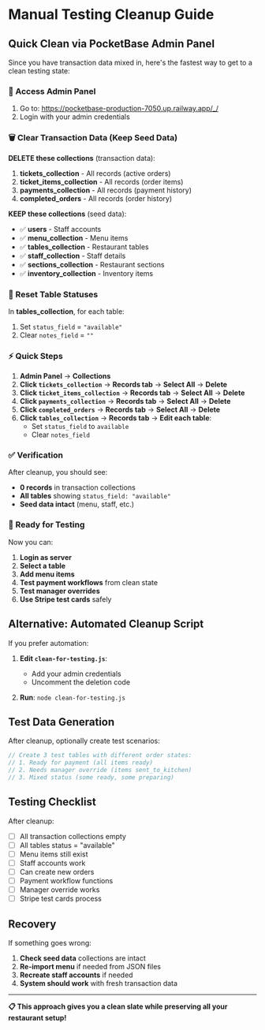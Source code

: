 # Manual Testing Cleanup Guide

## Quick Clean via PocketBase Admin Panel

Since you have transaction data mixed in, here's the fastest way to get to a clean testing state:

### 🔗 Access Admin Panel
1. Go to: https://pocketbase-production-7050.up.railway.app/_/
2. Login with your admin credentials

### 🗑️ Clear Transaction Data (Keep Seed Data)

**DELETE these collections** (transaction data):
1. **tickets_collection** - All records (active orders)
2. **ticket_items_collection** - All records (order items)  
3. **payments_collection** - All records (payment history)
4. **completed_orders** - All records (order history)

**KEEP these collections** (seed data):
- ✅ **users** - Staff accounts
- ✅ **menu_collection** - Menu items  
- ✅ **tables_collection** - Restaurant tables
- ✅ **staff_collection** - Staff details
- ✅ **sections_collection** - Restaurant sections
- ✅ **inventory_collection** - Inventory items

### 🏢 Reset Table Statuses

In **tables_collection**, for each table:
1. Set `status_field` = `"available"`
2. Clear `notes_field` = `""`

### ⚡ Quick Steps

1. **Admin Panel** → **Collections**
2. **Click `tickets_collection`** → **Records tab** → **Select All** → **Delete**
3. **Click `ticket_items_collection`** → **Records tab** → **Select All** → **Delete**  
4. **Click `payments_collection`** → **Records tab** → **Select All** → **Delete**
5. **Click `completed_orders`** → **Records tab** → **Select All** → **Delete**
6. **Click `tables_collection`** → **Records tab** → **Edit each table**:
   - Set `status_field` to `available`
   - Clear `notes_field`

### ✅ Verification

After cleanup, you should see:
- **0 records** in transaction collections
- **All tables** showing `status_field: "available"`
- **Seed data intact** (menu, staff, etc.)

### 🧪 Ready for Testing

Now you can:
1. **Login as server** 
2. **Select a table**
3. **Add menu items**
4. **Test payment workflows** from clean state
5. **Test manager overrides**
6. **Use Stripe test cards** safely

## Alternative: Automated Cleanup Script

If you prefer automation:

1. **Edit `clean-for-testing.js`**:
   - Add your admin credentials
   - Uncomment the deletion code

2. **Run**: `node clean-for-testing.js`

## Test Data Generation

After cleanup, optionally create test scenarios:

```javascript
// Create 3 test tables with different order states:
// 1. Ready for payment (all items ready)
// 2. Needs manager override (items sent_to_kitchen) 
// 3. Mixed status (some ready, some preparing)
```

## Testing Checklist

After cleanup:
- [ ] All transaction collections empty
- [ ] All tables status = "available"  
- [ ] Menu items still exist
- [ ] Staff accounts work
- [ ] Can create new orders
- [ ] Payment workflow functions
- [ ] Manager override works
- [ ] Stripe test cards process

## Recovery

If something goes wrong:
1. **Check seed data** collections are intact
2. **Re-import menu** if needed from JSON files
3. **Recreate staff accounts** if needed
4. **System should work** with fresh transaction data

---

**📋 This approach gives you a clean slate while preserving all your restaurant setup!**
